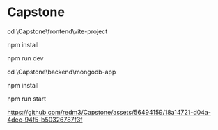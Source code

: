# Capstone
cd \Capstone\frontend\vite-project

npm install

npm run dev

cd \Capstone\backend\mongodb-app

npm install

npm run start


https://github.com/redm3/Capstone/assets/56494159/18a14721-d04a-4dec-94f5-b50326787f3f

